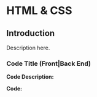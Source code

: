 # HTML & CSS
## Introduction
Description here.

### **Code Title (Front|Back End)**

**Code Description:**

**Code:**
